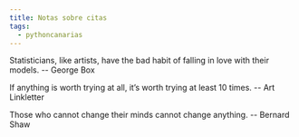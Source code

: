 ```yaml
---
title: Notas sobre citas
tags:
  - pythoncanarias
---
```


Statisticians, like artists, have the bad habit of falling in love with their models.
-- George Box

If anything is worth trying at all, it’s worth trying at least 10 times.
-- Art Linkletter

Those who cannot change their minds cannot change anything.
-- Bernard Shaw
